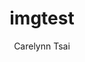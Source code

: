 ---
title: imgtest
date_tdt: 2019-02-11T17:06:27.034Z
author: Carelynn Tsai
layout: images
permalink: /imgtest
published: true
isPublic_b: true
displayName_txt: ''
alt_txt: test image
tooltip_txt: ''
subjectTag_list:
  - title_txt: ''
headlineCaption_txt: ''
file:
  name: Puppy.jpeg
  type: image/jpeg
  size: 254626
  id: ''
  src: >-
    https://images.pexels.com/photos/460823/pexels-photo-460823.jpeg?auto=compress&cs=tinysrgb&dpr=2&h=750&w=1260

---